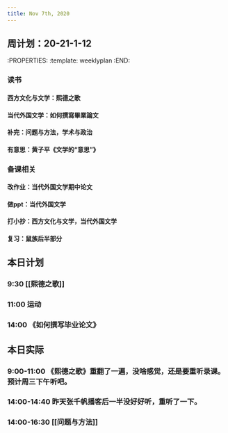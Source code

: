 ```yaml
---
title: Nov 7th, 2020
---
```


## 周计划：20-21-1-12
:PROPERTIES:
:template: weeklyplan
:END:
### 读书
#### 西方文化与文学：熙德之歌
#### 当代外国文学：如何撰寫畢業論文
#### 补完：问题与方法，学术与政治
#### 有意思：黄子平《文学的“意思”》
### 备课相关
#### 改作业：当代外国文学期中论文
#### 做ppt：当代外国文学
#### 打小抄：西方文化与文学，当代外国文学
#### 复习：鼠族后半部分
## 本日计划
### 9:30 [[熙德之歌]]
### 11:00 运动
### 14:00 《如何撰写毕业论文》
## 本日实际
### 9:00-11:00 《熙德之歌》重翻了一遍，没啥感觉，还是要重听录课。预计周三下午听吧。
### 14:00-14:40 昨天张千帆播客后一半没好好听，重听了一下。
### 14:00-16:30 [[问题与方法]]
### 
